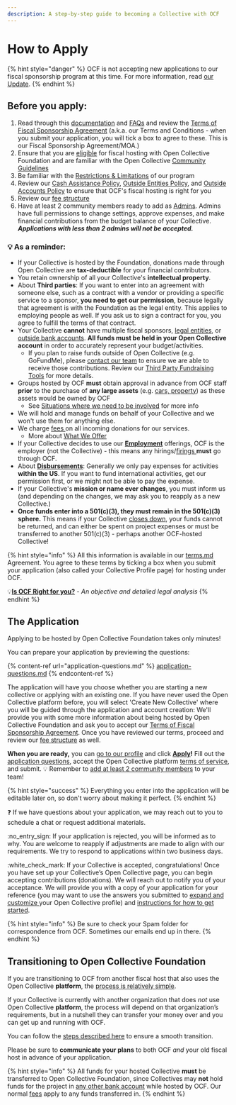 ```yaml
---
description: A step-by-step guide to becoming a Collective with OCF
---
```


# How to Apply

{% hint style="danger" %}
OCF is not accepting new applications to our fiscal sponsorship program at this time. For more information, read [our Update](https://opencollective.com/foundation/updates/ocf-slow-down-pausing-new-applications-through-feb-2024).
{% endhint %}

## **Before you apply:**

1. Read through this [documentation](../../) and [FAQs](https://docs.opencollective.foundation/faq/basic-faq) and review the [Terms of Fiscal Sponsorship Agreement](../terms.md) (a.k.a. our Terms and Conditions - when you submit your application, you will tick a box to agree to these. This is our Fiscal Sponsorship Agreement/MOA.)
2. Ensure that you are [eligible](../eligibility.md) for fiscal hosting with Open Collective Foundation and are familiar with the Open Collective [Community Guidelines](https://docs.opencollective.com/help/about/community-guidelines)
3. Be familiar with the [Restrictions & Limitations](../../how-it-works/policies/#restrictions-and-limitations) of our program
4. Review our [Cash Assistance Policy](../../how-it-works/policies/cash-assistance-policy.md), [Outside Entities Policy](../../how-it-works/policies/outside-entities-policy.md), and [Outside Accounts Policy](../../how-it-works/policies/outside-accounts-policy.md) to ensure that OCF's fiscal hosting is right for you
5. Review our [fee structure](../../how-it-works/fees.md)
6. Have at least 2 community members ready to add as [Admins](https://docs.opencollective.com/help/collectives/core-contributors). Admins have full permissions to change settings, approve expenses, and make financial contributions from the budget balance of your Collective. _**Applications with less than 2 admins will not be accepted.**_

### :bulb: A**s a reminder:**

* If your Collective is hosted by the Foundation, donations made through Open Collective are **tax-deductible** for your financial contributors.
* You retain ownership of all your Collective's **intellectual property**.
* About **Third parties**: If you want to enter into an agreement with someone else, such as a contract with a vendor or providing a specific service to a sponsor, **you need to get our permission**, because legally that agreement is with the Foundation as the legal entity. This applies to employing people as well. If you ask us to sign a contract for you, you agree to fulfill the terms of that contract.
* Your Collective **cannot** have multiple fiscal sponsors, [legal entities](../../how-it-works/policies/outside-entities-policy.md), or [outside bank accounts](../../how-it-works/policies/outside-accounts-policy.md). **All funds must be held in your Open Collective account** in order to accurately represent your budget/activities.
  * If you plan to raise funds outside of Open Collective (e.g. GoFundMe), please [contact our team](../../about/contact-us.md) to ensure we are able to receive those contributions. Review our [Third Party Fundraising Tools](https://docs.opencollective.foundation/how-it-works/financial-contributions/third-party-fundraising-tools-and-benefits) for more details.
* Groups hosted by OCF **must** obtain approval in advance from OCF staff **prior** to the purchase of **any large assets** (e.g. [cars, property](../../faq/expenses-faq.md#can-we-buy-an-automobile-or-real-estate-for-charitable-use)) as these assets would be owned by OCF
  * See [Situations where we need to be involved](../../how-it-works/policies/#situations-where-we-need-to-be-involved) for more info
* We will hold and manage funds on behalf of your Collective and we won't use them for anything else.
* We charge [fees ](../../how-it-works/fees.md)on all incoming donations for our services.
  * More about [What We Offer](https://docs.opencollective.foundation/what-we-offer)
* If your Collective decides to use our [**Employment**](https://docs.opencollective.foundation/what-we-offer/employment) offerings, OCF is the employer (not the Collective) - this means any hirings/[firings ](https://docs.opencollective.foundation/what-we-offer/employment#terminating-employment)**must** go through OCF.
* About [**Disbursements**](../../how-it-works/payouts/): Generally we only pay expenses for activities **within the US**. If you want to fund international activities, get our permission first, or we might not be able to pay the expense.
* If your Collective's **mission or name ever changes**, you must inform us (and depending on the changes, we may ask you to reapply as a new Collective.)
* **Once funds enter into a 501(c)(3), they must remain in the 501(c)(3) sphere.** This means if your Collective [closes down](../../faq/leaving-ocf.md), your funds cannot be returned, and can either be spent on project expenses or must be transferred to another 501(c)(3) - perhaps another OCF-hosted Collective!

{% hint style="info" %}
All this information is available in our [terms.md](../terms.md "mention") Agreement. You agree to these terms by ticking a box when you submit your application (also called your Collective Profile page) for hosting under OCF.



💡[**Is OCF Right for you?**](https://docs.opencollective.foundation/what-we-offer) - _An objective and detailed legal analysis_&#x20;
{% endhint %}

## **The Application**

Applying to be hosted by Open Collective Foundation takes only minutes!

You can prepare your application by previewing the questions:

{% content-ref url="application-questions.md" %}
[application-questions.md](application-questions.md)
{% endcontent-ref %}

The application will have you choose whether you are starting a new collective or applying with an existing one. If you have never used the Open Collective platform before, you will select 'Create New Collective' where you will be guided through the application and account creation: We'll provide you with some more information about being hosted by Open Collective Foundation and ask you to accept our [Terms of Fiscal Sponsorship Agreement](../terms.md). Once you have reviewed our terms, proceed and review our [fee structure](../../how-it-works/fees.md) as well.

**When you are ready,** you can [go to our profile](https://opencollective.com/foundation) and click [**Apply**](https://www.opencollective.com/foundation/apply)**!** Fill out the [application questions](application-questions.md), accept the Open Collective platform [terms of service](../terms.md), and submit. :bulb: Remember to [add at least 2 community members](https://docs.opencollective.com/help/collectives/collective-settings/core-contributors) to your team!

{% hint style="success" %}
Everything you enter into the application will be editable later on, so don't worry about making it perfect.
{% endhint %}

:question: If we have questions about your application, we may reach out to you to schedule a chat or request additional materials.

:no\_entry\_sign: If your application is rejected, you will be informed as to why. You are welcome to reapply if adjustments are made to align with our requirements. We try to respond to applications within two business days.

:white\_check\_mark: If your Collective is accepted, congratulations! Once you have set up your Collective’s Open Collective page, you can begin accepting contributions (donations). We will reach out to notify you of your acceptance. We will provide you with a copy of your application for your reference (you may want to use the answers you submitted to [expand and customize ](https://docs.opencollective.com/help/collectives/customize-collective)your Open Collective profile) and [instructions for how to get started](../../how-it-works/basics.md).

{% hint style="info" %}
Be sure to check your Spam folder for correspondence from OCF. Sometimes our emails end up in there.
{% endhint %}

## Transitioning to Open Collective Foundation

If you are transitioning to OCF from another fiscal host that also uses the Open Collective **platform**, the [process is relatively simple](https://docs.opencollective.com/help/collectives/change-fiscal-host#what-is-the-process-for-changing-fiscal-hosts).&#x20;

If your Collective is currently with another organization that does _not_ use Open Collective **platform**, the process will depend on that organization’s requirements, but in a nutshell they can transfer your money over and you can get up and running with OCF.

You can follow the [steps described here](https://docs.opencollective.foundation/faq/basic-faq#transferring-in-from-a-different-fiscal-sponsor) to ensure a smooth transition.

Please be sure to **communicate your plans** to both OCF _and_ your old fiscal host in advance of your application.&#x20;

{% hint style="info" %}
All funds for your hosted Collective **must** be transferred to Open Collective Foundation, since Collectives may **not** hold funds for the project in [any other bank account](../../how-it-works/policies/outside-accounts-policy.md) while hosted by OCF. Our normal [fees](https://docs.opencollective.foundation/how-it-works/fees) apply to any funds transferred in.
{% endhint %}
